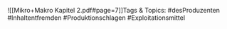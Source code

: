 
![[Mikro+Makro Kapitel 2.pdf#page=7]]Tags & Topics:
   #desProduzenten
   #Inhaltentfremden
   #Produktionschlagen
   #Exploitationsmittel